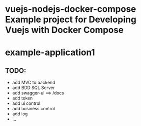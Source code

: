 # vuejs-nodejs-docker-compose Example project for Developing Vuejs with Docker Compose 
# example-application1

## TODO:
* add MVC to backend
* add BDD SQL Server
* add swagger-ui  ==> /docs
* add token
* add ui control
* add business control
* add log
* ...
